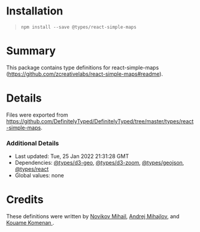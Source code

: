 # Installation
> `npm install --save @types/react-simple-maps`

# Summary
This package contains type definitions for react-simple-maps (https://github.com/zcreativelabs/react-simple-maps#readme).

# Details
Files were exported from https://github.com/DefinitelyTyped/DefinitelyTyped/tree/master/types/react-simple-maps.

### Additional Details
 * Last updated: Tue, 25 Jan 2022 21:31:28 GMT
 * Dependencies: [@types/d3-geo](https://npmjs.com/package/@types/d3-geo), [@types/d3-zoom](https://npmjs.com/package/@types/d3-zoom), [@types/geojson](https://npmjs.com/package/@types/geojson), [@types/react](https://npmjs.com/package/@types/react)
 * Global values: none

# Credits
These definitions were written by [Novikov Mihail](https://github.com/thepocp), [Andrej Mihajlov](https://github.com/pronebird), and [Kouame Komenan ](https://github.com/komenank).
